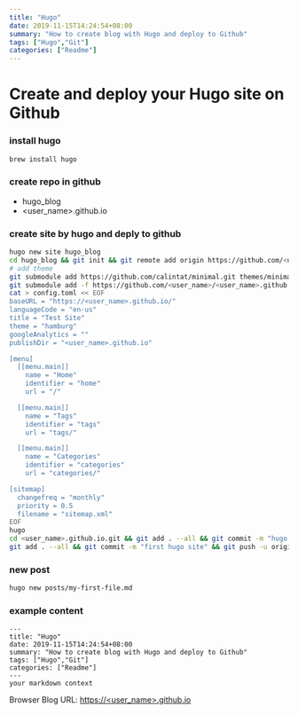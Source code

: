 ```yaml
---
title: "Hugo"
date: 2019-11-15T14:24:54+08:00
summary: "How to create blog with Hugo and deploy to Github"
tags: ["Hugo","Git"]
categories: ["Readme"]
---
```

# Create and deploy your Hugo site on Github <!--more-->

### install hugo
```bash
brew install hugo
```

### create repo in github
- hugo_blog
- <user_name>.github.io

### create site by hugo and deply to github
```bash
hugo new site hugo_blog
cd hugo_blog && git init && git remote add origin https://github.com/<user_name>/hugo_blog
# add theme
git submodule add https://github.com/calintat/minimal.git themes/minimal
git submodule add -f https://github.com/<user_name>/<user_name>.github.io.git
cat > config.toml << EOF
baseURL = "https://<user_name>.github.io/" 
languageCode = "en-us"  
title = "Test Site"  
theme = "hamburg"
googleAnalytics = ""
publishDir = "<user_name>.github.io"

[menu]
  [[menu.main]]
    name = "Home"
    identifier = "home"
    url = "/"

  [[menu.main]]
    name = "Tags"
    identifier = "tags"
    url = "tags/"

  [[menu.main]]
    name = "Categories"
    identifier = "categories"
    url = "categories/"

[sitemap]
  changefreq = "monthly"
  priority = 0.5
  filename = "sitemap.xml"
EOF
hugo
cd <user_name>.github.io.git && git add . --all && git commit -m "hugo static" && git push
git add . --all && git commit -m "first hugo site" && git push -u origin master
```

### new post
```bash
hugo new posts/my-first-file.md
```

### example content
```
---
title: "Hugo"
date: 2019-11-15T14:24:54+08:00
summary: "How to create blog with Hugo and deploy to Github"
tags: ["Hugo","Git"]
categories: ["Readme"]
---
your markdown context
```

Browser Blog URL: [https://<user_name>.github.io](https://<user_name>.github.io)
